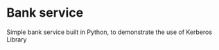 Bank service
=========

Simple bank service built in Python, to demonstrate the use of Kerberos Library
